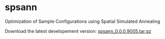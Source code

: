 spsann
======

Optimization of Sample Configurations using Spatial Simulated Annealing

Download the latest developement version:  [spsann_0.0.0.9005.tar.gz](https://www.dropbox.com/s/0v07u9ofsiksmlf/spsann_0.0.0.9005.tar.gz?dl=0)
